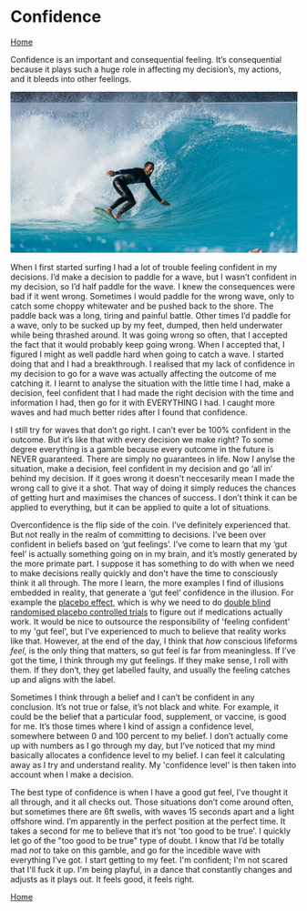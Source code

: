 # Confidence
[Home](../../index.md)

Confidence is an important and consequential feeling. It’s consequential because it plays such a huge role in affecting my decision’s, my actions, and it bleeds into other feelings.

<p align="center">
<img src="surfing.jpg" width="800">
</p>

When I first started surfing I had a lot of trouble feeling confident in my decisions. I’d make a decision to paddle for a wave, but I wasn’t confident in my decision, so I’d half paddle for the wave. I knew the consequences were bad if it went wrong. Sometimes I would paddle for the wrong wave, only to catch some choppy whitewater and be pushed back to the shore. The paddle back was a long, tiring and painful battle. Other times I’d paddle for a wave, only to be sucked up by my feet, dumped, then held underwater while being thrashed around. It was going wrong so often, that I accepted the fact that it would probably keep going wrong. When I accepted that, I figured I might as well paddle hard when going to catch a wave. I started doing that and I had a breakthrough. I realised that my lack of confidence in my decision to go for a wave was actually affecting the outcome of me catching it. I learnt to analyse the situation with the little time I had, make a decision, feel confident that I had made the right decision with the time and information I had, then go for it with EVERYTHING I had. I caught more waves and had much better rides after I found that confidence.

I still try for waves that don’t go right. I can’t ever be 100% confident in the outcome. But it’s like that with every decision we make right? To some degree everything is a gamble because every outcome in the future is NEVER guaranteed. There are simply no guarantees in life. Now I anylse the situation, make a decision, feel confident in my decision and go ‘all in’ behind my decision. If it goes wrong it doesn't neccesarily mean I made the wrong call to give it a shot. That way of doing it simply reduces the chances of getting hurt and maximises the chances of success. I don’t think it can be applied to everything, but it can be applied to quite a lot of situations.

Overconfidence is the flip side of the coin. I’ve definitely experienced that. But not really in the realm of committing to decisions. I’ve been over confident in beliefs based on ‘gut feelings’. I’ve come to learn that my ‘gut feel’ is actually something going on in my brain, and it’s mostly generated by the more primate part. I suppose it has something to do with when we need to make decisions really quickly and don't have the time to consciously think it all through. The more I learn, the more examples I find of illusions embedded in reality, that generate a ‘gut feel’ confidence in the illusion. For example the [placebo effect](https://en.wikipedia.org/wiki/Placebo), which is why we need to do [double blind randomised placebo controlled trials](https://en.wikipedia.org/wiki/Randomized_controlled_trial) to figure out if medications actually work. It would be nice to outsource the responsibility of 'feeling confident' to my 'gut feel', but I've experienced to much to believe that reality works like that. However, at the end of the day, I think that *how* conscious lifeforms *feel*, is the only thing that matters, so gut feel is far from meaningless. If I’ve got the time, I think through my gut feelings. If they make sense, I roll with them. If they don’t, they get labelled faulty, and usually the feeling catches up and aligns with the label.

Sometimes I think through a belief and I can’t be confident in any conclusion. It’s not true or false, it’s not black and white. For example, it could be the belief that a particular food, supplement, or vaccine, is good for me. It’s those times where I kind of assign a confidence level, somewhere between 0 and 100 percent to my belief. I don’t actually come up with numbers as I go through my day, but I’ve noticed that my mind basically allocates a confidence level to my belief. I can feel it calculating away as I try and understand reality. My 'confidence level' is then taken into account when I make a decision.

The best type of confidence is when I have a good gut feel, I’ve thought it all through, and it all checks out. Those situations don’t come around often, but sometimes there are 6ft swells, with waves 15 seconds apart and a light offshore wind. I’m apparently in the perfect position at the perfect time. It takes a second for me to believe that it’s not 'too good to be true'. I quickly let go of the "too good to be true" type of doubt. I know that I’d be totally mad *not* to take on this gamble, and go for the incedible wave with everything I’ve got. I start getting to my feet. I'm confident; I'm not scared that I'll fuck it up. I'm being playful, in a dance that constantly changes and adjusts as it plays out. It feels good, it feels right.

[Home](../../index.md)
